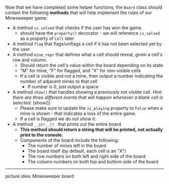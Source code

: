 Now that we have completed some helper functions, the `Board` class should contain the following **methods** that will help implement the rules of our Minesweeper game:

- A method `is_solved` that checks if the user has won the game. 
  - should have the `property()` decorator - we will reference `is_solved` as a property of `Cell` later
- A method `flag` that flags/unflags a cell if it has not been selected yet by the user.
- A method `mine_repr` that defines what a cell should reveal, given a cell's row and column. 
  - Should return the cell's value within the board depending on its state
  - "M" for mine, "F" for flagged, and "X" for non-visible cells
  - If a cell is visible and not a mine, then output a number indicating the number of adjacent mines to that cell
    - If number is 0, just output a space
- A method `show()` that handles showing a previously not visible cell. *Hint: there are three different events that will happen whenever a blank cell is selected.* (show())
  - Please make sure to update the `is_playing` property to `False` when a mine is shown - that indicates a loss of the entire game.
  - If a cell is flagged we *do not show it*.
- A method `__str__() ` that prints out the entire board.
  - **This method should return a string that will be printed, not actually print to the console.**
  - Components of the board include the following:
    - The number of mines left in the board
    - The board itself (by default, each cell is an "X")
    - The row numbers on both left and right side of the board
    - The column numbers on both top and bottom side of the board



------

picture idea: Minesweeper board

